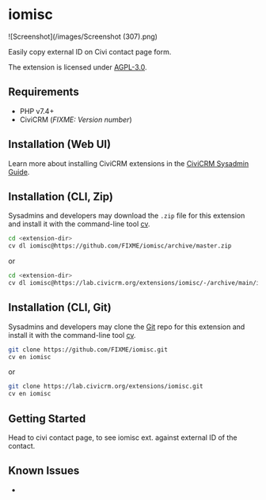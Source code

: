 # iomisc

![Screenshot](/images/Screenshot (307).png)

Easily copy external ID on Civi contact page form.

The extension is licensed under [AGPL-3.0](LICENSE.txt).

## Requirements

* PHP v7.4+
* CiviCRM (*FIXME: Version number*)

## Installation (Web UI)

Learn more about installing CiviCRM extensions in the [CiviCRM Sysadmin Guide](https://docs.civicrm.org/sysadmin/en/latest/customize/extensions/).

## Installation (CLI, Zip)

Sysadmins and developers may download the `.zip` file for this extension and
install it with the command-line tool [cv](https://github.com/civicrm/cv).

```bash
cd <extension-dir>
cv dl iomisc@https://github.com/FIXME/iomisc/archive/master.zip
```
or
```bash
cd <extension-dir>
cv dl iomisc@https://lab.civicrm.org/extensions/iomisc/-/archive/main/iomisc-main.zip
```

## Installation (CLI, Git)

Sysadmins and developers may clone the [Git](https://en.wikipedia.org/wiki/Git) repo for this extension and
install it with the command-line tool [cv](https://github.com/civicrm/cv).

```bash
git clone https://github.com/FIXME/iomisc.git
cv en iomisc
```
or
```bash
git clone https://lab.civicrm.org/extensions/iomisc.git
cv en iomisc
```

## Getting Started

Head to civi contact page, to see iomisc ext. against external ID of the contact.

## Known Issues
-

